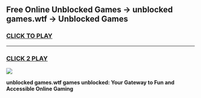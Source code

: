 
## Free Online Unblocked Games → unblocked games.wtf → Unblocked Games
<h3>
<a href="https://premium.freeplayer.one?title=unblocked_games.wtf&ref=21F">CLICK TO PLAY</a></h3>
<hr>

<h3>
<a href="https://premium.freeplayer.one?title=unblocked_games.wtf&ref=21F">CLICK 2 PLAY</a>
  
</h3>

<a href="https://premium.freeplayer.one?title=unblocked_games.wtf&ref=21F/"><img src="https://clearcache.store/games.png"></a>


**unblocked games.wtf games unblocked: Your Gateway to Fun and Accessible Online Gaming**
